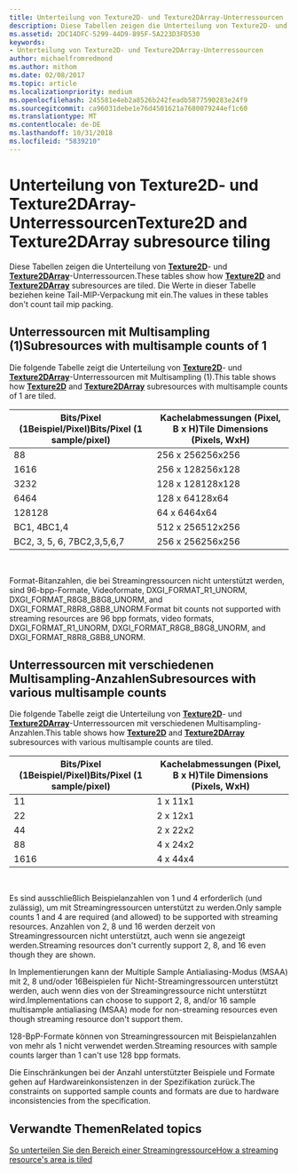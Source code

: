 ```yaml
---
title: Unterteilung von Texture2D- und Texture2DArray-Unterressourcen
description: Diese Tabellen zeigen die Unterteilung von Texture2D- und Texture2DArray-Unterressourcen.
ms.assetid: 2DC14DFC-5299-44D9-895F-5A223D3FD530
keywords:
- Unterteilung von Texture2D- und Texture2DArray-Unterressourcen
author: michaelfromredmond
ms.author: mithom
ms.date: 02/08/2017
ms.topic: article
ms.localizationpriority: medium
ms.openlocfilehash: 245581e4eb2a8526b242feadb5877590283e24f9
ms.sourcegitcommit: ca96031debe1e76d4501621a7680079244ef1c60
ms.translationtype: MT
ms.contentlocale: de-DE
ms.lasthandoff: 10/31/2018
ms.locfileid: "5839210"
---
```

# <a name="texture2d-and-texture2darray-subresource-tiling"></a><span data-ttu-id="43231-104">Unterteilung von Texture2D- und Texture2DArray-Unterressourcen</span><span class="sxs-lookup"><span data-stu-id="43231-104">Texture2D and Texture2DArray subresource tiling</span></span>


<span data-ttu-id="43231-105">Diese Tabellen zeigen die Unterteilung von [**Texture2D**](https://msdn.microsoft.com/library/windows/desktop/ff471525)- und [**Texture2DArray**](https://msdn.microsoft.com/library/windows/desktop/ff471526)-Unterressourcen.</span><span class="sxs-lookup"><span data-stu-id="43231-105">These tables show how [**Texture2D**](https://msdn.microsoft.com/library/windows/desktop/ff471525) and [**Texture2DArray**](https://msdn.microsoft.com/library/windows/desktop/ff471526) subresources are tiled.</span></span> <span data-ttu-id="43231-106">Die Werte in dieser Tabelle beziehen keine Tail-MIP-Verpackung mit ein.</span><span class="sxs-lookup"><span data-stu-id="43231-106">The values in these tables don't count tail mip packing.</span></span>

## <a name="span-idsubresources-with-multisample-counts-of-1spanspan-idsubresources-with-multisample-counts-of-1spanspan-idsubresources-with-multisample-counts-of-1spansubresources-with-multisample-counts-of-1"></a><span data-ttu-id="43231-107"><span id="Subresources-with-multisample-counts-of-1"></span><span id="subresources-with-multisample-counts-of-1"></span><span id="SUBRESOURCES-WITH-MULTISAMPLE-COUNTS-OF-1"></span>Unterressourcen mit Multisampling (1)</span><span class="sxs-lookup"><span data-stu-id="43231-107"><span id="Subresources-with-multisample-counts-of-1"></span><span id="subresources-with-multisample-counts-of-1"></span><span id="SUBRESOURCES-WITH-MULTISAMPLE-COUNTS-OF-1"></span>Subresources with multisample counts of 1</span></span>


<span data-ttu-id="43231-108">Die folgende Tabelle zeigt die Unterteilung von [**Texture2D**](https://msdn.microsoft.com/library/windows/desktop/ff471525)- und [**Texture2DArray**](https://msdn.microsoft.com/library/windows/desktop/ff471526)-Unterressourcen mit Multisampling (1).</span><span class="sxs-lookup"><span data-stu-id="43231-108">This table shows how [**Texture2D**](https://msdn.microsoft.com/library/windows/desktop/ff471525) and [**Texture2DArray**](https://msdn.microsoft.com/library/windows/desktop/ff471526) subresources with multisample counts of 1 are tiled.</span></span>

| <span data-ttu-id="43231-109">Bits/Pixel (1Beispiel/Pixel)</span><span class="sxs-lookup"><span data-stu-id="43231-109">Bits/Pixel (1 sample/pixel)</span></span> | <span data-ttu-id="43231-110">Kachelabmessungen (Pixel, B x H)</span><span class="sxs-lookup"><span data-stu-id="43231-110">Tile Dimensions (Pixels, WxH)</span></span> |
|-----------------------------|-------------------------------|
| <span data-ttu-id="43231-111">8</span><span class="sxs-lookup"><span data-stu-id="43231-111">8</span></span>                           | <span data-ttu-id="43231-112">256 x 256</span><span class="sxs-lookup"><span data-stu-id="43231-112">256x256</span></span>                       |
| <span data-ttu-id="43231-113">16</span><span class="sxs-lookup"><span data-stu-id="43231-113">16</span></span>                          | <span data-ttu-id="43231-114">256 x 128</span><span class="sxs-lookup"><span data-stu-id="43231-114">256x128</span></span>                       |
| <span data-ttu-id="43231-115">32</span><span class="sxs-lookup"><span data-stu-id="43231-115">32</span></span>                          | <span data-ttu-id="43231-116">128 x 128</span><span class="sxs-lookup"><span data-stu-id="43231-116">128x128</span></span>                       |
| <span data-ttu-id="43231-117">64</span><span class="sxs-lookup"><span data-stu-id="43231-117">64</span></span>                          | <span data-ttu-id="43231-118">128 x 64</span><span class="sxs-lookup"><span data-stu-id="43231-118">128x64</span></span>                        |
| <span data-ttu-id="43231-119">128</span><span class="sxs-lookup"><span data-stu-id="43231-119">128</span></span>                         | <span data-ttu-id="43231-120">64 x 64</span><span class="sxs-lookup"><span data-stu-id="43231-120">64x64</span></span>                         |
| <span data-ttu-id="43231-121">BC1, 4</span><span class="sxs-lookup"><span data-stu-id="43231-121">BC1,4</span></span>                       | <span data-ttu-id="43231-122">512 x 256</span><span class="sxs-lookup"><span data-stu-id="43231-122">512x256</span></span>                       |
| <span data-ttu-id="43231-123">BC2, 3, 5, 6, 7</span><span class="sxs-lookup"><span data-stu-id="43231-123">BC2,3,5,6,7</span></span>                 | <span data-ttu-id="43231-124">256 x 256</span><span class="sxs-lookup"><span data-stu-id="43231-124">256x256</span></span>                       |

 

<span data-ttu-id="43231-125">Format-Bitanzahlen, die bei Streamingressourcen nicht unterstützt werden, sind 96-bpp-Formate, Videoformate, DXGI\_FORMAT\_R1\_UNORM, DXGI\_FORMAT\_R8G8\_B8G8\_UNORM, and DXGI\_FORMAT\_R8R8\_G8B8\_UNORM.</span><span class="sxs-lookup"><span data-stu-id="43231-125">Format bit counts not supported with streaming resources are 96 bpp formats, video formats, DXGI\_FORMAT\_R1\_UNORM, DXGI\_FORMAT\_R8G8\_B8G8\_UNORM, and DXGI\_FORMAT\_R8R8\_G8B8\_UNORM.</span></span>

## <a name="span-idsubresources-with-various-multisample-countsspanspan-idsubresources-with-various-multisample-countsspanspan-idsubresources-with-various-multisample-countsspansubresources-with-various-multisample-counts"></a><span data-ttu-id="43231-126"><span id="Subresources-with-various-multisample-counts"></span><span id="subresources-with-various-multisample-counts"></span><span id="SUBRESOURCES-WITH-VARIOUS-MULTISAMPLE-COUNTS"></span>Unterressourcen mit verschiedenen Multisampling-Anzahlen</span><span class="sxs-lookup"><span data-stu-id="43231-126"><span id="Subresources-with-various-multisample-counts"></span><span id="subresources-with-various-multisample-counts"></span><span id="SUBRESOURCES-WITH-VARIOUS-MULTISAMPLE-COUNTS"></span>Subresources with various multisample counts</span></span>


<span data-ttu-id="43231-127">Die folgende Tabelle zeigt die Unterteilung von [**Texture2D**](https://msdn.microsoft.com/library/windows/desktop/ff471525)- und [**Texture2DArray**](https://msdn.microsoft.com/library/windows/desktop/ff471526)-Unterressourcen mit verschiedenen Multisampling-Anzahlen.</span><span class="sxs-lookup"><span data-stu-id="43231-127">This table shows how [**Texture2D**](https://msdn.microsoft.com/library/windows/desktop/ff471525) and [**Texture2DArray**](https://msdn.microsoft.com/library/windows/desktop/ff471526) subresources with various multisample counts are tiled.</span></span>

| <span data-ttu-id="43231-128">Bits/Pixel (1Beispiel/Pixel)</span><span class="sxs-lookup"><span data-stu-id="43231-128">Bits/Pixel (1 sample/pixel)</span></span> | <span data-ttu-id="43231-129">Kachelabmessungen (Pixel, B x H)</span><span class="sxs-lookup"><span data-stu-id="43231-129">Tile Dimensions (Pixels, WxH)</span></span> |
|-----------------------------|-------------------------------|
| <span data-ttu-id="43231-130">1</span><span class="sxs-lookup"><span data-stu-id="43231-130">1</span></span>                           | <span data-ttu-id="43231-131">1 x 1</span><span class="sxs-lookup"><span data-stu-id="43231-131">1x1</span></span>                           |
| <span data-ttu-id="43231-132">2</span><span class="sxs-lookup"><span data-stu-id="43231-132">2</span></span>                           | <span data-ttu-id="43231-133">2 x 1</span><span class="sxs-lookup"><span data-stu-id="43231-133">2x1</span></span>                           |
| <span data-ttu-id="43231-134">4</span><span class="sxs-lookup"><span data-stu-id="43231-134">4</span></span>                           | <span data-ttu-id="43231-135">2 x 2</span><span class="sxs-lookup"><span data-stu-id="43231-135">2x2</span></span>                           |
| <span data-ttu-id="43231-136">8</span><span class="sxs-lookup"><span data-stu-id="43231-136">8</span></span>                           | <span data-ttu-id="43231-137">4 x 2</span><span class="sxs-lookup"><span data-stu-id="43231-137">4x2</span></span>                           |
| <span data-ttu-id="43231-138">16</span><span class="sxs-lookup"><span data-stu-id="43231-138">16</span></span>                          | <span data-ttu-id="43231-139">4 x 4</span><span class="sxs-lookup"><span data-stu-id="43231-139">4x4</span></span>                           |

 

<span data-ttu-id="43231-140">Es sind ausschließlich Beispielanzahlen von 1 und 4 erforderlich (und zulässig), um mit Streamingressourcen unterstützt zu werden.</span><span class="sxs-lookup"><span data-stu-id="43231-140">Only sample counts 1 and 4 are required (and allowed) to be supported with streaming resources.</span></span> <span data-ttu-id="43231-141">Anzahlen von 2, 8 und 16 werden derzeit von Streamingressourcen nicht unterstützt, auch wenn sie angezeigt werden.</span><span class="sxs-lookup"><span data-stu-id="43231-141">Streaming resources don't currently support 2, 8, and 16 even though they are shown.</span></span>

<span data-ttu-id="43231-142">In Implementierungen kann der Multiple Sample Antialiasing-Modus (MSAA) mit 2, 8 und/oder 16Beispielen für Nicht-Streamingressourcen unterstützt werden, auch wenn dies von der Streamingressource nicht unterstützt wird.</span><span class="sxs-lookup"><span data-stu-id="43231-142">Implementations can choose to support 2, 8, and/or 16 sample multisample antialiasing (MSAA) mode for non-streaming resources even though streaming resource don't support them.</span></span>

<span data-ttu-id="43231-143">128-BpP-Formate können von Streamingressourcen mit Beispielanzahlen von mehr als 1 nicht verwendet werden.</span><span class="sxs-lookup"><span data-stu-id="43231-143">Streaming resources with sample counts larger than 1 can't use 128 bpp formats.</span></span>

<span data-ttu-id="43231-144">Die Einschränkungen bei der Anzahl unterstützter Beispiele und Formate gehen auf Hardwareinkonsistenzen in der Spezifikation zurück.</span><span class="sxs-lookup"><span data-stu-id="43231-144">The constraints on supported sample counts and formats are due to hardware inconsistencies from the specification.</span></span>

## <a name="span-idrelated-topicsspanrelated-topics"></a><span data-ttu-id="43231-145"><span id="related-topics"></span>Verwandte Themen</span><span class="sxs-lookup"><span data-stu-id="43231-145"><span id="related-topics"></span>Related topics</span></span>


[<span data-ttu-id="43231-146">So unterteilen Sie den Bereich einer Streamingressource</span><span class="sxs-lookup"><span data-stu-id="43231-146">How a streaming resource's area is tiled</span></span>](how-a-streaming-resource-s-area-is-tiled.md)

 

 




